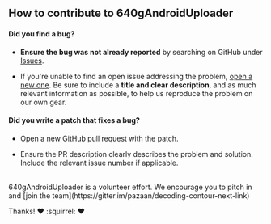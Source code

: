 ## How to contribute to 640gAndroidUploader

#### **Did you find a bug?**

* **Ensure the bug was not already reported** by searching on GitHub under [Issues](https://github.com/pazaan/640gAndroidUploader/issues).

* If you're unable to find an open issue addressing the problem, [open a new one](https://github.com/pazaan/640gAndroidUploader/issues/new). Be sure to include a **title and clear description**, and as much relevant information as possible, to help us reproduce the problem on our own gear.

#### **Did you write a patch that fixes a bug?**

* Open a new GitHub pull request with the patch.

* Ensure the PR description clearly describes the problem and solution. Include the relevant issue number if applicable.

</br>
640gAndroidUploader is a volunteer effort. We encourage you to pitch in and [join the team](https://gitter.im/pazaan/decoding-contour-next-link)

Thanks! :heart: :squirrel: :heart:
